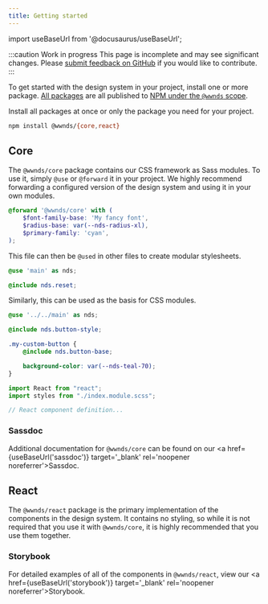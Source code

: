 ```yaml
---
title: Getting started
---
```


import useBaseUrl from '@docusaurus/useBaseUrl';

:::caution Work in progress
This page is incomplete and may see significant changes.
Please [submit feedback on GitHub](https://github.com/wwnorton/design-system/issues)
if you would like to contribute.
:::

To get started with the design system in your project, install one or more package.
[All packages](https://github.com/wwnorton/design-system/tree/main/packages) are all published to [NPM under the `@wwnds` scope](https://www.npmjs.com/org/wwnds).

Install all packages at once or only the package you need for your project.

```bash
npm install @wwnds/{core,react}
```

## Core

The `@wwnds/core` package contains our CSS framework as Sass modules. To use it, simply
`@use` or `@forward` it in your project. We highly recommend forwarding a configured
version of the design system and using it in your own modules.

```scss title="/my-project/src/main.scss"
@forward '@wwnds/core' with (
	$font-family-base: 'My fancy font',
	$radius-base: var(--nds-radius-xl),
	$primary-family: 'cyan',
);
```

This file can then be `@used` in other files to create modular stylesheets.

```scss title="/my-project/src/reset.scss"
@use 'main' as nds;

@include nds.reset;
```

Similarly, this can be used as the basis for CSS modules.

```scss title="/my-project/src/components/my-button/index.module.scss"
@use '../../main' as nds;

@include nds.button-style;

.my-custom-button {
	@include nds.button-base;

	background-color: var(--nds-teal-70);
}
```

```jsx title="/my-project/src/components/my-button/index.jsx"
import React from "react";
import styles from "./index.module.scss";

// React component definition...
```

### Sassdoc

Additional documentation for `@wwnds/core` can be found on our <a href={useBaseUrl('sassdoc')} target='\_blank' rel='noopener noreferrer'>Sassdoc</a>.

## React

The `@wwnds/react` package is the primary implementation of the components in the design system.
It contains no styling, so while it is not required that you use it with
`@wwnds/core`, it is highly recommended that you use them together.

### Storybook

For detailed examples of all of the components in `@wwnds/react`, view our <a href={useBaseUrl('storybook')} target='\_blank' rel='noopener noreferrer'>Storybook</a>.

